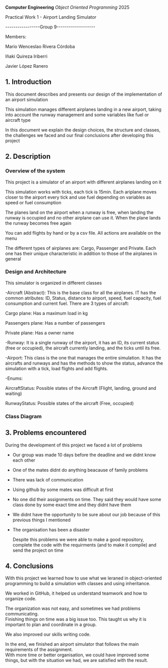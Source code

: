 **Computer Engineering**
*Object Oriented Programming*
2025

Practical Work 1 - Airport Landing Simulator 

-----------------Group 9-------------------

Members:

Mario Wenceslao Rivera Córdoba 

Iñaki Quireza Iriberri

Javier López Ranero

## 1. Introduction
   
  This document describes and presents our design of the implementation of an airport simulation
  
  This simulation manages different airplanes landing in a new airport, taking into account the runway management and some variables like fuel or aircraft type

  In this document we explain the design choices, the structure and classes, the challenges we faced and our final conclusions after developing this project

## 2. Description

  ### Overview of the system

  This project is a simulator of an airport with different airplanes landing on it

  This simulation works with ticks, each tick is 15min. Each ariplane moves closer to the airport every tick and use fuel depending on variables as speed or fuel consumption

  The planes land on the airport when a runway is free, when landing the runway is occupied and no other airplane can use it. When the plane lands the runway becomes free again

  You can add flights by hand or by a csv file. All actions are available on the menu

  The different types of airplanes are: Cargo, Passenger and Private. Each one has their unique characteristic in addition to those of the airplanes in general

  ### Design and Architecture

  This simulator is organized in different classes

  -Aircraft (Abstract):
  This is the base class for all the airplanes. IT has the common atributes: ID, Status, distance to airport, speed, fuel capacity, fuel consumption and current fuel.
  There are 3 types of aircraft:

  Cargo plane: Has a maximum load in kg
  
  Passengers plane: Has a number of passengers
  
  Private plane: Has a owner name

  -Runway:
  It is a single runway of the airport, it has an ID, its current status (free or occupied), the aircraft currently landing, and the ticks until its free.

  -Airport:
  This class is the one that manages the entire simulation. It has the aircrafts and runways and has the methods to show the status, advance the simulation with a tick, load flights and add flights.

  -Enums:

  AircraftStatus: Possible states of the Aircraft (Flight, landing, ground and waiting)

  RunwayStatus: Possible states of the aircraft (Free, occupied)

 ### Class Diagram


 ## 3. Problems encountered

 During the development of this project we faced a lot of problems

 - Our group was made 10 days before the deadline and we didnt know each other
 - One of the mates didnt do anything beacause of family problems
 - There was lack of communication
 - Using github by some mates was difficult at first
 - No one did their assignments on time. They said they would have some class done by some exact time and they didnt have them
 - We didnt have the opportunity to be sure about our job because of this previous things I mentioned
 - The organisation has been a disaster

   Despite this problems we were able to make a good repository, complete the code with the requirments (and to make it compile) and send the project on time

 ## 4. Conclusions

With this project we learned how to use what we leraned in object-oriented programming to build a simulation with classes and using inheritance.

We worked in GitHub, it helped us understand teamwork and how to organize code.

The organization was not easy, and sometimes we had problems communicating.  
Finishing things on time was a big issue too.
This taught us why it is important to plan and coordinate in a group.

We also improved our skills writing code.

In the end, we finished an airport simulator that follows the main requirements of the assignment.  
With more time or better organisation, we could have improved some things, but with the situation we had, we are satisfied with the result.

